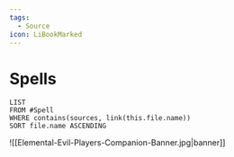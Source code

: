 ```yaml
---
tags:
  - Source
icon: LiBookMarked
---
```

# Spells
```dataview
LIST
FROM #Spell
WHERE contains(sources, link(this.file.name))
SORT file.name ASCENDING
```

![[Elemental-Evil-Players-Companion-Banner.jpg|banner]]